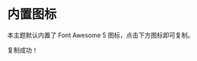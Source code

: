 # 内置图标
本主题默认内置了 Font Awesome 5 图标，点击下方图标即可复制。

<link rel="stylesheet" href="/font-awesome.min.css">
<icon-list v-for="(item, key) in icons" v-bind="item"></icon-list>
<info-toast>复制成功！</info-toast>

<script setup>
    import icons from "../.vitepress/assets/icon.json";
</script>
